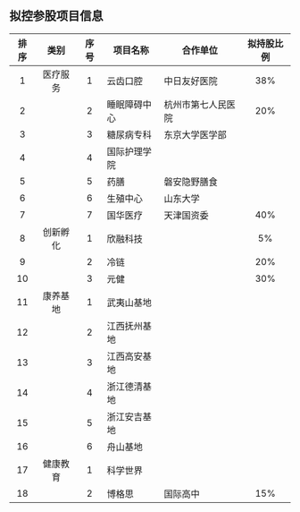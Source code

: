 ## 拟控参股项目信息

|排序|类别|序号|项目名称|合作单位|拟持股比例|
|:--:|:---:|:--:|----|----|:---:|
|1|医疗服务|1|云齿口腔|中日友好医院|38%|
|2||2|睡眠障碍中心|杭州市第七人民医院|20%|
|3||3|糖尿病专科|东京大学医学部||
|4||4|国际护理学院|||
|5||5|药膳|磐安隐野膳食||
|6||6|生殖中心|山东大学||
|7||7|国华医疗|天津国资委|40%|
|8|创新孵化|1|欣融科技||5%|
|9||2|冷链||20%|
|10||3|元健||30%|
|11|康养基地|1|武夷山基地||
|12||2|江西抚州基地||
|13||3|江西高安基地||
|14||4|浙江德清基地||
|15||5|浙江安吉基地||
|16||6|舟山基地||
|17|健康教育|1|科学世界||
|18||2|博格思|国际高中|15%|
